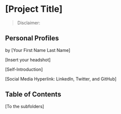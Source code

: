 # [Project Title] 

> Disclaimer: 

## Personal Profiles

by [Your First Name Last Name]

[Insert your headshot]

[Self-Introduction]

[Social Media Hyperlink: LinkedIn, Twitter, and GitHub]



## Table of Contents

[To the subfolders]


